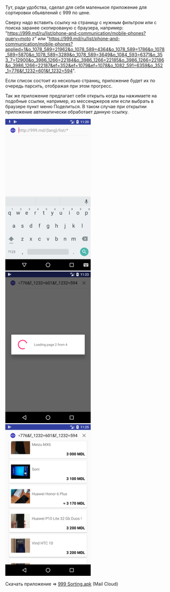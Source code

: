 Тут, ради удобства, сделал для себя маленькое приложение для сортировки обьявлений с 999 по цене.

Сверху надо вставить ссылку на страницу с нужным фильтром или с поиска  заранее скопированую с браузера, например: "https://999.md/ru/list/phone-and-communication/mobile-phones?query=moto z" или "https://999.md/ru/list/phone-and-communication/mobile-phones?applied=1&o_1078_589=21962&o_1078_589=4364&o_1078_589=1786&o_1078_589=5870&o_1078_589=3289&o_1078_589=3649&o_1084_593=6371&o_353_7=12900&o_3986_1266=22184&o_3986_1266=22185&o_3986_1266=22186&o_3986_1266=22187&ef=352&ef=1079&ef=1078&o_1082_591=6359&o_352_1=776&f_1232=601&f_1232=594".

Если список состоит из несколько страниц, приложение будет их по очередь парсить, отображая при этом прогресс.

Так же приложение предлагает себя открыть когда вы нажимаете на подобные ссылки, например, из мессенджеров или если выбрать в браузере пункт меню Поделиться. В таком случае при открытии приложение автоматически обработает данную ссылку. 

<img src="/screenshots/screen_1.png" width="270px" height="480px"></img> <img src="/screenshots/screen_2.png" width="270px" height="480px"></img> <img src="/screenshots/screen_3.png" width="270px" height="480px"></img> 


Скачать приложение => <a href="https://cloud.mail.ru/public/K9ni/LXH1KoQGF">999 Sorting.apk</a> (Mail Cloud)
